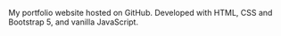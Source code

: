 My portfolio website hosted on GitHub.
Developed with HTML, CSS and Bootstrap 5, and vanilla JavaScript.
